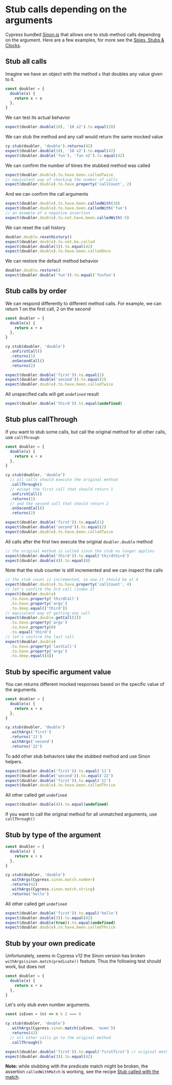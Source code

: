 # Stub calls depending on the arguments

Cypress bundled [Sinon.js](https://sinonjs.org/) that allows one to stub method calls depending on the argument. Here are a few examples, for more see the [Spies, Stubs & Clocks](../commands/spies-stubs-clocks.md).

## Stub all calls

<!-- fiddle stub all calls -->

Imagine we have an object with the method `x` that doubles any value given to it.

```js
const doubler = {
  double(x) {
    return x + x
  },
}
```

We can test its actual behavior

```js
expect(doubler.double(10), '10 x2').to.equal(20)
```

We can stub the method and any call would return the same mocked value

```js
cy.stub(doubler, 'double').returns(42)
expect(doubler.double(10), '10 x2').to.equal(42)
expect(doubler.double('fun'), 'fun x2').to.equal(42)
```

We can confirm the number of times the stubbed method was called

```js
expect(doubler.double).to.have.been.calledTwice
// equivalent way of checking the number of calls
expect(doubler.double).to.have.property('callCount', 2)
```

And we can confirm the call arguments

```js
expect(doubler.double).to.have.been.calledWith(10)
expect(doubler.double).to.have.been.calledWith('fun')
// an example of a negative assertion
expect(doubler.double).to.not.have.been.calledWith(-5)
```

We can reset the call history

```js
doubler.double.resetHistory()
expect(doubler.double).to.not.be.called
expect(doubler.double(3)).to.equal(42)
expect(doubler.double).to.have.been.calledOnce
```

We can restore the default method behavior

```js
doubler.double.restore()
expect(doubler.double('fun')).to.equal('funfun')
```

<!-- fiddle-end -->

## Stub calls by order

We can respond differently to different method calls. For example, we can return 1 on the first call, 2 on the second

<!-- fiddle stub calls by order -->

```js
const doubler = {
  double(x) {
    return x + x
  },
}

cy.stub(doubler, 'double')
  .onFirstCall()
  .returns(1)
  .onSecondCall()
  .returns(2)
```

```js
expect(doubler.double('first')).to.equal(1)
expect(doubler.double('second')).to.equal(2)
expect(doubler.double).to.have.been.calledTwice
```

All unspecified calls will get `undefined` result

```js
expect(doubler.double('third')).to.equal(undefined)
```

<!-- fiddle-end -->

## Stub plus callThrough

If you want to stub some calls, but call the original method for all other calls, use `callThrough`

<!-- fiddle stub calls by order plus callThrough -->

```js
const doubler = {
  double(x) {
    return x + x
  },
}

cy.stub(doubler, 'double')
  // all calls should execute the original method
  .callThrough()
  // except the first call that should return 1
  .onFirstCall()
  .returns(1)
  // and the second call that should return 2
  .onSecondCall()
  .returns(2)
```

```js
expect(doubler.double('first')).to.equal(1)
expect(doubler.double('second')).to.equal(2)
expect(doubler.double).to.have.been.calledTwice
```

All calls after the first two execute the original `doubler.double` method

```js
// the original method is called since the stub no longer applies
expect(doubler.double('third')).to.equal('thirdthird')
expect(doubler.double(4)).to.equal(8)
```

Note that the stub counter is still incremented and we can inspect the calls

```js
// the stub count is incremented, so now it should be at 4
expect(doubler.double).to.have.property('callCount', 4)
// let's confirm the 3rd call (index 2)
expect(doubler.double)
  .to.have.property('thirdCall')
  .to.have.property('args')
  .to.deep.equal(['third'])
// equivalent way of getting any call
expect(doubler.double.getCall(2))
  .to.have.property('args')
  .to.have.property(0)
  .to.equal('third')
// let's confirm the last call
expect(doubler.double)
  .to.have.property('lastCall')
  .to.have.property('args')
  .to.deep.equal([4])
```

<!-- fiddle-end -->

## Stub by specific argument value

You can returns different mocked responses based on the specific value of the arguments.

<!-- fiddle stub calls by the argument value -->

```js
const doubler = {
  double(x) {
    return x + x
  },
}

cy.stub(doubler, 'double')
  .withArgs('first')
  .returns('11')
  .withArgs('second')
  .returns('22')
```

To add other stub behaviors take the stubbed method and use Sinon helpers.

```js
expect(doubler.double('first')).to.equal('11')
expect(doubler.double('second')).to.equal('22')
expect(doubler.double('first')).to.equal('11')
expect(doubler.double).to.have.been.calledThrice
```

All other called get `undefined`

```js
expect(doubler.double(4)).to.equal(undefined)
```

If you want to call the original method for all unmatched arguments, use `callThrough()`

<!-- fiddle-end -->

## Stub by type of the argument

<!-- fiddle stub calls by the argument type -->

```js
const doubler = {
  double(x) {
    return x + x
  },
}

cy.stub(doubler, 'double')
  .withArgs(Cypress.sinon.match.number)
  .returns(42)
  .withArgs(Cypress.sinon.match.string)
  .returns('hello')
```

All other called get `undefined`

```js
expect(doubler.double('first')).to.equal('hello')
expect(doubler.double(3)).to.equal(42)
expect(doubler.double(true)).to.equal(undefined)
expect(doubler.double).to.have.been.calledThrice
```

<!-- fiddle-end -->

## Stub by your own predicate

Unfortunately, seems in Cypress v12 the Sinon version has broken `withArgs(sinon.match(predicate))` feature. Thus the following test should work, but does not

<!-- fiddle.skip stub calls where argument matches your predicate -->

```js
const doubler = {
  double(x) {
    return x + x
  },
}
```

Let's only stub even number arguments.

```js
const isEven = (n) => n % 2 === 0

cy.stub(doubler, 'double')
  .withArgs(Cypress.sinon.match(isEven, 'even'))
  .returns(42)
  // all other calls go to the original method
  .callThrough()
```

```js
expect(doubler.double('first')).to.equal('firstfirst') // original method
expect(doubler.double(3)).to.equal(42)
```

<!-- fiddle-end -->

**Note:** while stubbing with the predicate match might be broken, the assertion `calledWithMatch` is working, see the recipe [Stub called with the match](./stub-called-with-match.md).
